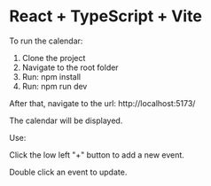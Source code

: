# React + TypeScript + Vite

To run the calendar:

1. Clone the project
2. Navigate to the root folder
3. Run: npm install
4. Run: npm run dev

After that, navigate to the url: http://localhost:5173/

The calendar will be displayed.

Use:

Click the low left "+" button to add a new event.

Double click an event to update.
